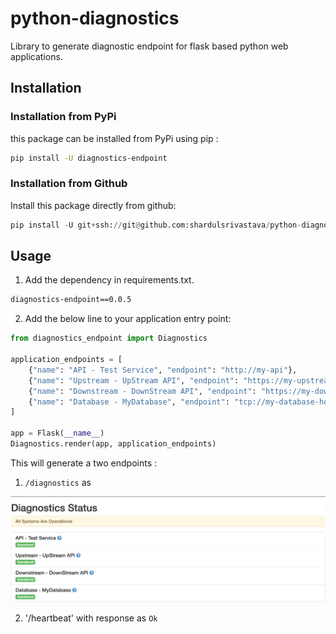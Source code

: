 # python-diagnostics

Library to generate diagnostic endpoint for flask based python web applications.

## Installation 

### Installation from PyPi

this package can be installed from PyPi using pip :

```bash
pip install -U diagnostics-endpoint
```

### Installation from Github
Install this package directly from github:

```python
pip install -U git+ssh://git@github.com:shardulsrivastava/python-diagnostics.git@master
```

## Usage

1. Add the dependency in requirements.txt.
```bash
diagnostics-endpoint==0.0.5
```

2. Add the below line to your application entry point:
```python
from diagnostics_endpoint import Diagnostics

application_endpoints = [
    {"name": "API - Test Service", "endpoint": "http://my-api"},
    {"name": "Upstream - UpStream API", "endpoint": "https://my-upstream-api"},
    {"name": "Downstream - DownStream API", "endpoint": "https://my-downstream-api"},
    {"name": "Database - MyDatabase", "endpoint": "tcp://my-database-host:my-database-port"}
]

app = Flask(__name__)
Diagnostics.render(app, application_endpoints)

```

This will generate a two endpoints :
 1. `/diagnostics` as
  
  ![alt text](diagnostics-endpoint.png "Diagnostics Endpoint")


 2. '/heartbeat' with response as `Ok`

